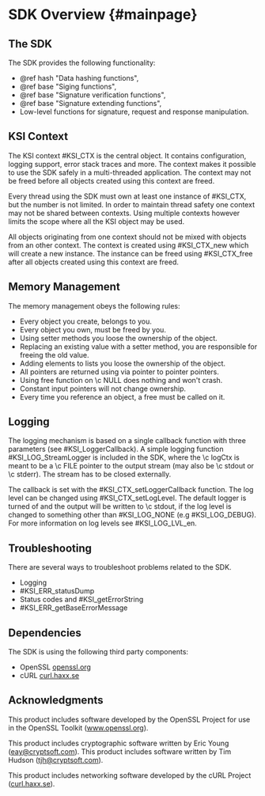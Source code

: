 SDK Overview {#mainpage}
============

The SDK
-------

The SDK provides the following functionality:
* @ref hash "Data hashing functions",
* @ref base "Siging functions",
* @ref base "Signature verification functions",
* @ref base "Signature extending functions",
* Low-level functions for signature, request and response manipulation.

KSI Context
-----------

The KSI context #KSI_CTX is the central object. It contains configuration, logging support, error stack traces and more. The
context makes it possible to use the SDK safely in a multi-threaded application. The context may not be freed before all objects
created using this context are freed.

Every thread using the SDK must own at least one instance of #KSI_CTX, but the number is not limited. In order to maintain thread safety
one context may not be shared between contexts. Using multiple contexts however limits the scope where all the KSI object may be used.

All objects originating from one context should not be mixed with objects from an other context.
The context is created using #KSI_CTX_new which will create a new instance. The instance can be freed using #KSI_CTX_free after all
objects created using this context are freed.

Memory Management
-----------------

The memory management obeys the following rules:
* Every object you create, belongs to you.
* Every object you own, must be freed by you.
* Using setter methods you loose the ownership of the object.
* Replacing an existing value with a setter method, you are responsible for freeing the old value.
* Adding elements to lists you loose the ownership of the object.
* All pointers are returned using via pointer to pointer pointers.
* Using free function on \c NULL does nothing and won't crash.
* Constant input pointers will not change ownership.
* Every time you reference an object, a free must be called on it.

Logging
-------

The logging mechanism is based on a single callback function with three parameters (see #KSI_LoggerCallback). A simple
logging function #KSI_LOG_StreamLogger is included in the SDK, where the \c logCtx is meant to be a \c FILE pointer
to the output stream (may also be \c stdout or \c stderr). The stream has to be closed externally.

The callback is set with the #KSI_CTX_setLoggerCallback function. The log level can be changed using #KSI_CTX_setLogLevel. The
default logger is turned of and the output will be written to \c stdout, if the log level is changed to something other
than #KSI_LOG_NONE (e.g #KSI_LOG_DEBUG). For more information on log levels see #KSI_LOG_LVL_en.

Troubleshooting
---------------

There are several ways to troubleshoot problems related to the SDK.
* Logging
* #KSI_ERR_statusDump
* Status codes and #KSI_getErrorString
* #KSI_ERR_getBaseErrorMessage

Dependencies
------------

The SDK is using the following third party components:
* OpenSSL [openssl.org](http://www.openssl.org)
* cURL [curl.haxx.se](http://curl.haxx.se)

Acknowledgments
----------------

This product includes software developed by the OpenSSL Project for use in the OpenSSL Toolkit (<a href="http://www.openssl.org/">www.openssl.org</a>).

This product includes cryptographic software written by Eric Young (eay@cryptsoft.com). This product includes software written by Tim Hudson (tjh@cryptsoft.com).

This product includes networking software developed by the cURL Project (<a href="http://curl.haxx.se/">curl.haxx.se</a>).

